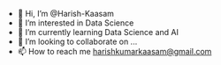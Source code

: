 - 👋 Hi, I’m @Harish-Kaasam
- 👀 I’m interested in Data Science
- 🌱 I’m currently learning Data Science and AI
- 💞️ I’m looking to collaborate on ...
- 📫 How to reach me harishkumarkaasam@gmail.com

<!---
Harish-Kaasam/Harish-Kaasam is a ✨ special ✨ repository because its `README.md` (this file) appears on your GitHub profile.
You can click the Preview link to take a look at your changes.
--->
